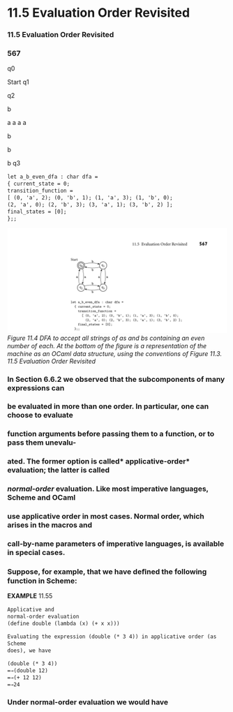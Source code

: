 # 11.5 Evaluation Order Revisited

### 11.5 Evaluation Order Revisited

### **567**

q0

Start
q1

q2

b

a
a
a
a

b

b

b
q3

```
let a_b_even_dfa : char dfa =
{ current_state = 0;
transition_function =
[ (0, 'a', 2); (0, 'b', 1); (1, 'a', 3); (1, 'b', 0);
(2, 'a', 0); (2, 'b', 3); (3, 'a', 1); (3, 'b', 2) ];
final_states = [0];
};;
```


![Figure 11.4 DFA to...](images/page_600_vector_262.png)
*Figure 11.4 DFA to accept all strings of as and bs containing an even number of each. At the bottom of the ﬁgure is a representation of the machine as an OCaml data structure, using the conventions of Figure 11.3. 11.5 Evaluation Order Revisited*

### In Section 6.6.2 we observed that the subcomponents of many expressions can

### be evaluated in more than one order. In particular, one can choose to evaluate

### function arguments before passing them to a function, or to pass them unevalu-

### ated. The former option is called* applicative-order* evaluation; the latter is called

### *normal-order* evaluation. Like most imperative languages, Scheme and OCaml

### use applicative order in most cases. Normal order, which arises in the macros and

### call-by-name parameters of imperative languages, is available in special cases.

### Suppose, for example, that we have deﬁned the following function in Scheme:

**EXAMPLE** 11.55
```
Applicative and
normal-order evaluation
(define double (lambda (x) (+ x x)))
```

```
Evaluating the expression (double (* 3 4)) in applicative order (as Scheme
does), we have
```

```
(double (* 3 4))
=⇒(double 12)
=⇒(+ 12 12)
=⇒24
```

### Under normal-order evaluation we would have

